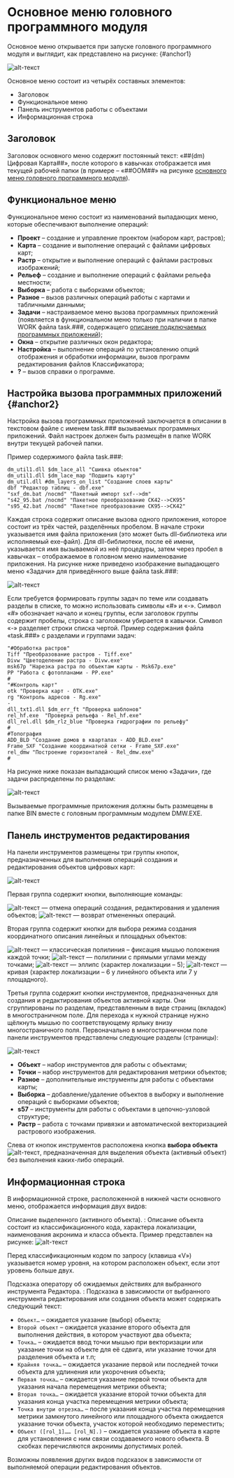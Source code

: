# Основное меню головного программного модуля

Основное меню открывается при запуске головного программного модуля и выглядит, как представлено на рисунке: {#anchor1}

![alt-текст](_assets/main_module.png "Основное меню головного программного модуля")

Основное меню состоит из четырёх составных элементов:
+ Заголовок
+ Функциональное меню
+ Панель инструментов работы с объектами
+ Информационная строка

## Заголовок

Заголовок основного меню содержит постоянный текст: 
«##(dm) Цифровая Карта##», после которого в кавычках отображается имя текущей рабочей папки (в примере – «##ООМ##» на рисунке [основного меню головного программного модуля](#anchor1)).

## Функциональное меню

Функциональное меню состоит из наименований выпадающих меню, которые обеспечивают выполнение операций:
+ **Проект** – создание и управление проектом (набором карт, растров);
+ **Карта** – создание и выполнение операций с файлами цифровых карт;
+ **Растр** – открытие и выполнение операций с файлами растровых изображений;
+ **Рельеф** – создание и выполнение операций с файлами рельефа местности;
+ **Выборка** – работа с выборками объектов;
+ **Разное** – вызов различных операций работы с картами и табличными данными;
+ **Задачи** – настраиваемое меню вызова программных приложений (появляется в функциональном меню только при наличии в папке WORK файла task.###, содержащего [описание подключаемых программных приложений](#anchor2));
+ **Окна** – открытие различных окон редактора;
+ **Настройка** – выполнение операций по установлению опций отображения и обработки информации, вызов программ редактирования файлов Классификатора;
+ **?** – вызов справки о программе.

## Настройка вызова программных приложений {#anchor2}

Настройка вызова программных приложений заключается в описании в текстовом файле с именем task.### вызываемых программных приложений. Файл настроек должен быть размещён в папке WORK внутри текущей рабочей папки.

Пример содержимого файла task.###:
```
dm_util1.dll $dm_lace_all "Сшивка объектов"
dm_util1.dll $dm_lace_map "Подшить карту"
dm_util.dll #dm_layers_on_list "Создание слоев карты"
dbf "Редактор таблиц - dbf.exe"
"sxf_dm.bat /nocmd" "Пакетный импорт sxf-->dm"
"s42_95.bat /nocmd" "Пакетное преобразование СК42-->СК95"
"s95_42.bat /nocmd" "Пакетное преобразование СК95-->СК42"
```
Каждая строка содержит описание вызова одного приложения, которое состоит из трёх частей, разделённых пробелом. В начале строки указывается имя файла приложения (это может быть dll-библиотека или исполняемый exe-файл). Для dll-библиотеки, после её имени, указывается имя вызываемой из неё процедуры, затем через пробел в кавычках – отображаемое в головном меню наименование приложения. На рисунке ниже приведено изображение выпадающего меню «Задачи» для приведённого выше файла task.###:

![alt-текст](_assets/menu_task.png "Пример вызова программных приложений")

Если требуется формировать группы задач по теме или создавать разделы в списке, то можно использовать символы «#» и «-». Символ «#» обозначает начало и конец группы, если заголовок группы содержит пробелы, строка с заголовком убирается в кавычки. Символ «-» разделяет строки списка чертой. Пример содержания файла «task.###» с разделами и группами задач:
```
"#Обработка растров"
Tiff "Преобразование растров - Tiff.exe"
Divw "Цветоделение растра - Divw.exe"
msk67p "Нарезка растра по объектам карты - Msk67p.exe"
PP "Работа с фотопланами - PP.exe"
#
"#Контроль карт"
otk "Проверка карт - OTK.exe"
rg "Контроль адресов - Rg.exe"
-
dll_txt1.dll $dm_err_ft "Проверка шаблонов"
rel_hf.exe  "Проверка рельефа - Rel_hf.exe"
dll_rel.dll $dm_rlz_blue "Проверка гидрографии по рельефу"
#
#Топография
ADD_BLD "Создание домов в кварталах - ADD_BLD.exe"
Frame_SXF "Создание координатной сетки - Frame_SXF.exe"
rel_dmw "Построение горизонталей - Rel_dmw.exe"
#
```
На рисунке ниже показан выпадающий список меню «Задачи», где задачи распределены по разделам:

![alt-текст](_assets/menu_task2.png "Пример вызова программных приложений собранных по разделам")

Вызываемые программные приложения должны быть размещены в папке BIN вместе с головным программным модулем DMW.EXE.

## Панель инструментов редактирования

На панели инструментов размещены три группы кнопок, предназначенных для выполнения операций создания и редактирования объектов цифровых карт:

![alt-текст](_assets/panel_edit_tools.png "Панель инструментов редактирования")

Первая группа содержит кнопки, выполняющие команды:

![alt-текст](_assets/but_cancel.png) — отмена операций создания, редактирования и удаления объектов;
![alt-текст](_assets/but_cancel_cancel.png) — возврат отмененных операций.

Вторая группа содержит кнопки для выбора режима создания координатного описания линейных и площадных объектов:

![alt-текст](_assets/but_rejim_polyline.png) — классическая полилиния – фиксация мышью положения каждой точки;
![alt-текст](_assets/but_rejim_rect.png) — полилинии с прямыми углами между точками;
![alt-текст](_assets/but_rejim_ellips.png) — эллипс (характер локализации – 5);
![alt-текст](_assets/but_rejim_curve.png) — кривая (характер локализации – 6 у линейного объекта или 7 у площадного).

Третья группа содержит кнопки инструментов, предназначенных для создания и редактирования объектов активной карты. Они сгруппированы по разделам, представленным в виде страниц (вкладок) в многостраничном поле. Для перехода к нужной странице нужно щёлкнуть мышью по соответствующему ярлыку внизу многостраничного поля. Первоначально в многостраничном поле панели инструментов представлены следующие разделы (страницы):

![alt-текст](_assets/tab_panel.png "Инструменты создания и редактирования объектов")

+ **Объект** – набор инструментов для работы с объектами;
+ **Точки** – набор инструментов для редактирования метрики объектов;
+ **Разное** – дополнительные инструменты для работы с объектами карты;
+ **Выборка** – добавление/удаление объектов в выборку и выполнение операций с выборками объектов;
+ **s57** – инструменты для работы с объектами в цепочно-узловой структуре;
+ **Растр** – работа с точками привязки и автоматической векторизацией растрового изображения.

Слева от кнопок инструментов расположена кнопка **выбора объекта** ![alt-текст](_assets/but_cursor.png "Кнопка активации объекта карты"), предназначенная для выделения объекта (активный объект) без выполнения каких-либо операций.

## Информационная строка

В информационной строке, расположенной в нижней части основного меню, отображается информация двух видов:

Описание выделенного (активного объекта).
:   Описание объекта состоит из классификационного кода, характера локализации, наименования акронима и класса объекта. Пример представлен на рисунке:
![alt-текст](_assets/infostroka2.png "Описание активного объекта в информационной строке")

Перед классификационным кодом по запросу (клавиша «V») указывается номер уровня, на котором расположен объект, если этот уровень больше двух.

Подсказка оператору об ожидаемых действиях для выбранного инструмента Редактора.
:   Подсказка в зависимости от выбранного инструмента редактирования или создания объекта может содержать следующий текст:
+ `Объект…` – ожидается указание (выбор) объекта;
+ `Второй объект` – ожидается указание второго объекта для выполнения действия, в котором участвуют два объекта;
+ `Точка…` – ожидается ввод точки мышью при векторизации или указание точки на объекте для её сдвига, или указание точки для разделения объекта и т.п;
+ `Крайняя точка…` – ожидается указание первой или последней точки объекта для удлинения или укорочения объекта;
+ `Первая точка…` – ожидается указание первой точки объекта для указания начала перемещения метрики объекта;
+ `Вторая точка…` – ожидается указание второй точки объекта для указания конца участка перемещения метрики объекта;
+ `Точка внутри отрезка…` – после указания конца участка перемещения метрики замкнутого линейного или площадного объекта ожидается указание точки объекта, участок которой необходимо переместить;
+ `Объект ([rol_1]…… [rol_N].)` – ожидается указание объекта в карте для установления с ним связи создаваемого нового объекта. В скобках перечисляются акронимы допустимых ролей.

Возможны появления других видов подсказок в зависимости от выполняемой операции редактирования объектов.